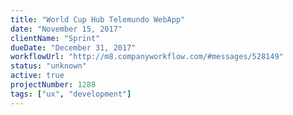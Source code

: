```yaml
---
title: "World Cup Hub Telemundo WebApp"
date: "November 15, 2017"
clientName: "Sprint"
dueDate: "December 31, 2017"
workflowUrl: "http://m8.companyworkflow.com/#messages/528149"
status: "unknown"
active: true
projectNumber: 1288
tags: ["ux", "development"]
---
```

